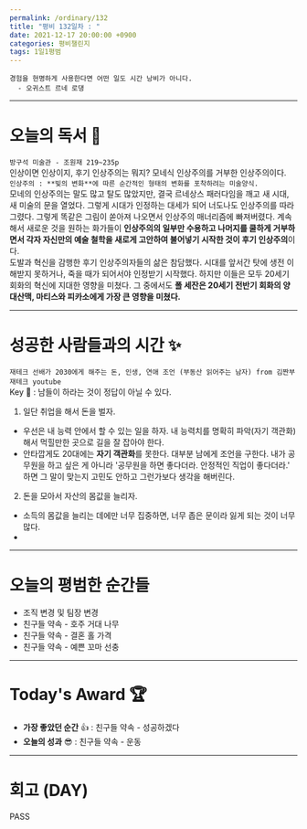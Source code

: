 ```yaml
---
permalink: /ordinary/132
title: "평비 132일차 : "
date: 2021-12-17 20:00:00 +0900
categories: 평비챌린지
tags: 1일1평범
---
```

```
경험을 현명하게 사용한다면 어떤 일도 시간 낭비가 아니다.
  - 오귀스트 르네 로댕
```

---
# 오늘의 독서 📕
`방구석 미술관 - 조원재 219~235p`  
인상이면 인상이지, 후기 인상주의는 뭐지? 모네식 인상주의를 거부한 인상주의이다.  
`인상주의 : **빛의 변화**에 따른 순간적인 형태의 변화를 포착하려는 미술양식.`  
모네의 인상주의는 말도 많고 탈도 많았지만, 결국 르네상스 패러다임을 깨고 새 시대, 새 미술의 문을 열었다. 그렇게 시대가 인정하는 대세가 되어 너도나도 인상주의를 따라 그렸다. 그렇게 똑같은 그림이 쏟아져 나오면서 인상주의 매너리즘에 빠져버렸다. 계속해서 새로운 것을 원하는 화가들이 **인상주의의 일부만 수용하고 나머지를 쿨하게 거부하면서 각자 자신만의 예술 철학을 새로게 고안하여 불어넣기 시작한 것이 후기 인상주의**이다.  
도발과 혁신을 감행한 후기 인상주의자들의 삶은 참담했다. 시대를 앞서간 탓에 생전 이해받지 못하거나, 죽을 때가 되어서야 인정받기 시작했다. 하지만 이들은 모두 20세기 회화의 혁신에 지대한 영향을 미쳤다. 그 중에서도 **폴 세잔은 20세기 전반기 회화의 양대산맥, 마티스와 피카소에게 가장 큰 영향을 미쳤다.**

---
# 성공한 사람들과의 시간 ✨
`재테크 선배가 2030에게 해주는 돈, 인생, 연애 조언 (부동산 읽어주는 남자) from 김짠부 재테크 youtube`  
Key 🔑 : 남들이 하라는 것이 정답이 아닐 수 있다.  
1. 일단 취업을 해서 돈을 벌자.  
- 우선은 내 능력 안에서 할 수 있는 일을 하자. 내 능력치를 명확히 파악(자기 객관화)해서 먹힐만한 곳으로 길을 잘 잡아야 한다.
- 안타깝게도 20대에는 **자기 객관화**를 못한다. 대부분 남에게 조언을 구한다. 내가 공무원을 하고 싶은 게 아니라 '공무원을 하면 좋다더라. 안정적인 직업이 좋다더라.' 하면 그 말이 맞는지 고민도 안하고 그런가보다 생각을 해버린다.
2. 돈을 모아서 자산의 몸값을 늘리자.  
- 소득의 몸값을 늘리는 데에만 너무 집중하면, 너무 좁은 문이라 잃게 되는 것이 너무 많다.
- 

---
# 오늘의 평범한 순간들
- 조직 변경 및 팀장 변경
- 친구들 약속 - 호주 거대 나무
- 친구들 약속 - 결혼 홀 가격
- 친구들 약속 - 예쁜 꼬마 선충

---
# Today's Award 🏆
- **가장 좋았던 순간** 👍 : 친구들 약속 - 성공하겠다
- **오늘의 성과** 😎 : 친구들 약속 - 운동

---
# 회고 (DAY)
PASS